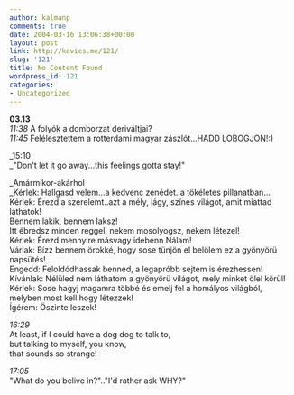 ```yaml
---
author: kalmanp
comments: true
date: 2004-03-16 13:06:38+00:00
layout: post
link: http://kavics.me/121/
slug: '121'
title: No Content Found
wordpress_id: 121
categories:
- Uncategorized
---
```


**03.13**  
_11:38_ A folyók a domborzat deriváltjai?  
_11:45_ Felélesztettem a rotterdami magyar zászlót...HADD LOBOGJON!:)




_15:10  
_"Don't let it go away...this feelings gotta stay!"




_Amármikor-akárhol  
_Kérlek: Hallgasd velem...a kedvenc zenédet..a tökéletes pillanatban...  
Kérlek: Érezd a szerelemt..azt a mély, lágy, színes világot, amit miattad láthatok!  
Bennem lakik, bennem laksz!  
Itt ébredsz minden reggel, nekem mosolyogsz, nekem létezel!  
Kérlek: Érezd mennyire másvagy idebenn Nálam!  
Várlak: Bízz bennem örokké, hogy sose tünjön el belölem ez a gyönyörü napsütés!  
Engedd: Feloldódhassak benned, a legapróbb sejtem is érezhessen!  
Kívánlak: Nélüled nem láthatom a gyönyörü világot, mely minket ölel körül!  
Kérlek: Sose hagyj magamra többé és emelj fel a homályos világból, melyben most kell hogy létezzek!  
Ígérem: Öszinte leszek!




_16:29_  
At least, if I could have a dog dog to talk to,   
but talking to myself, you know,  
that sounds so strange!




_17:05_  
"What do you belive in?".."I'd rather ask WHY?"
